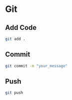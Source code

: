 # Git

## Add Code
```bash
git add .
```

## Commit
```bash
git commit -m "your_message"
```

## Push
```bash
git push
```